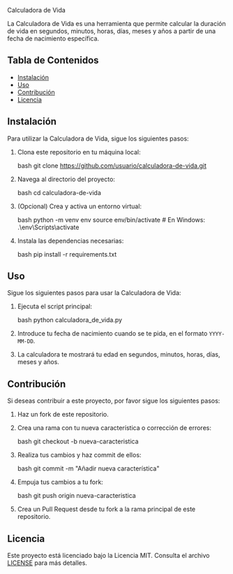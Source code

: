 Calculadora de Vida

La Calculadora de Vida es una herramienta que permite calcular la duración de vida en segundos, minutos, horas, días, meses y años a partir de una fecha de nacimiento específica.

## Tabla de Contenidos

- [Instalación](#instalación)
- [Uso](#uso)
- [Contribución](#contribución)
- [Licencia](#licencia)

## Instalación

Para utilizar la Calculadora de Vida, sigue los siguientes pasos:

1. Clona este repositorio en tu máquina local:

    bash
    git clone https://github.com/usuario/calculadora-de-vida.git
    

2. Navega al directorio del proyecto:

    bash
    cd calculadora-de-vida
    

3. (Opcional) Crea y activa un entorno virtual:

    bash
    python -m venv env
    source env/bin/activate  # En Windows: .\env\Scripts\activate
    

4. Instala las dependencias necesarias:

    bash
    pip install -r requirements.txt
    

## Uso

Sigue los siguientes pasos para usar la Calculadora de Vida:

1. Ejecuta el script principal:

    bash
    python calculadora_de_vida.py
    

2. Introduce tu fecha de nacimiento cuando se te pida, en el formato `YYYY-MM-DD`.

3. La calculadora te mostrará tu edad en segundos, minutos, horas, días, meses y años.

## Contribución

Si deseas contribuir a este proyecto, por favor sigue los siguientes pasos:

1. Haz un fork de este repositorio.

2. Crea una rama con tu nueva característica o corrección de errores:

    bash
    git checkout -b nueva-caracteristica
    

3. Realiza tus cambios y haz commit de ellos:

    bash
    git commit -m "Añadir nueva característica"
    

4. Empuja tus cambios a tu fork:

    bash
    git push origin nueva-caracteristica
    

5. Crea un Pull Request desde tu fork a la rama principal de este repositorio.

## Licencia

Este proyecto está licenciado bajo la Licencia MIT. Consulta el archivo [LICENSE](LICENSE) para más detalles.
